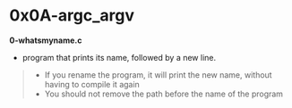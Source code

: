 # 0x0A-argc_argv 

**0-whatsmyname.c**
* program that prints its name, followed by a new line.

> * If you rename the program, it will print the new name, without having to compile it again
> * You should not remove the path before the name of the program